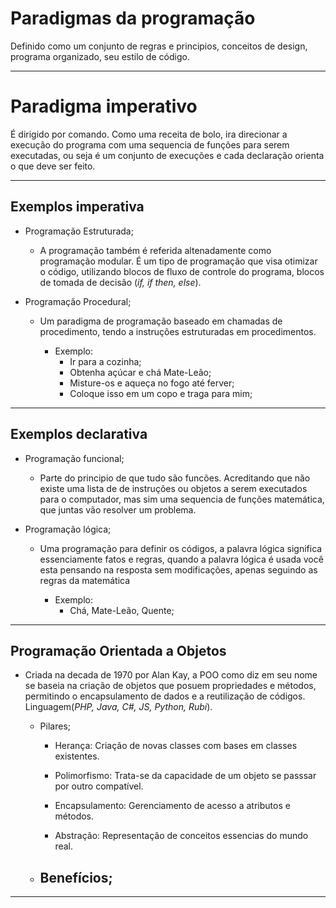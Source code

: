 # **Paradigmas da programação**

Definido como um conjunto de regras e principios, conceitos de design, programa organizado, seu estilo de código.

---
# **Paradigma imperativo**

É dirigido por comando. Como uma receita de bolo, ira direcionar a execução do programa com uma sequencia de funções para serem executadas, ou seja é um conjunto de execuções e cada declaração orienta o que deve ser feito.

---
## Exemplos imperativa

- Programação Estruturada;
  - A programação também é referida altenadamente como programação modular. É um tipo de programação que visa otimizar o código, utilizando blocos de fluxo de controle do programa, blocos de tomada de decisão (*if, if then, else*).

- Programação Procedural;
  - Um paradigma de programação baseado em chamadas de procedimento, tendo a instruções estruturadas em procedimentos.

    - Exemplo: 
      - Ir para a cozinha;
      - Obtenha açúcar e chá Mate-Leão;
      - Misture-os e aqueça no fogo até ferver;
      - Coloque isso em um copo e traga para mim;

---
## Exemplos declarativa
- Programação funcional;
  - Parte do principio de que tudo são funcões. Acreditando que não existe uma lista de de instruções ou objetos a serem executados para o computador, mas sim uma sequencia de funções matemática, que juntas vão resolver um problema.

- Programação lógica;
  - Uma programação para definir os códigos, a palavra lógica significa essenciamente fatos e regras, quando a palavra lógica é usada você esta pensando na resposta sem modificações, apenas seguindo as regras da matemática

    - Exemplo:
      - Chá, Mate-Leão, Quente;
---
## Programação Orientada a Objetos

- Criada na decada de 1970 por Alan Kay, a POO como diz em seu nome se baseia na criação de objetos que posuem propriedades e métodos, permitindo o encapsulamento de dados e a reutilização de códigos. Linguagem(*PHP, Java, C#, JS, Python, Rubi*).

  - Pilares;
    - Herança: Criação de novas classes com bases em classes existentes.

    - Polimorfismo: Trata-se da capacidade de um objeto se passsar por outro compatível.

    - Encapsulamento: Gerenciamento de acesso a atributos e métodos.

    - Abstração: Representação de conceitos essencias do mundo real.


  - Benefícios;
    -  
---
